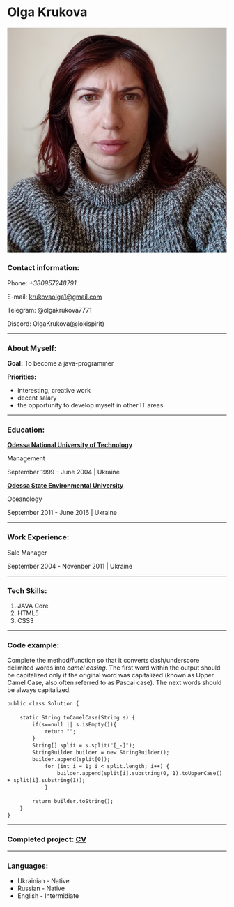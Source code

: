 # Olga Krukova

![My Photo](img/resume.jpg)

### Contact information:

Phone: _+380957248791_

E-mail: krukovaolga1@gmail.com

Telegram: @olgakrukova7771

Discord: OlgaKrukova(@lokispirit)

***

### About Myself:

**Goal:** To become a java-programmer

**Priorities:**

- interesting, creative work
- decent salary
- the opportunity to develop myself in other IT areas

***

### Education:

[**Odessa National University of Technology**](https://ontu.edu.ua/)

Management

September 1999 - June 2004 | Ukraine

[**Odessa State Environmental University**](https://odeku.edu.ua/en/main-en/)

Oceanology

September 2011 - June 2016 | Ukraine

***

### Work Experience:

Sale Manager

September 2004 - Novenber 2011 | Ukraine

***

### Tech Skills:

1. JAVA Core
2. HTML5
3. CSS3

***

### Code example:

Complete the method/function so that it converts dash/underscore delimited words into _camel casing_. The first word within the output should be capitalized only if the original word was capitalized (known as Upper Camel Case, also often referred to as Pascal case). The next words should be always capitalized.

```
public class Solution {

    static String toCamelCase(String s) {
        if(s==null || s.isEmpty()){
            return "";
        }
        String[] split = s.split("[_-]");
        StringBuilder builder = new StringBuilder();
        builder.append(split[0]);
            for (int i = 1; i < split.length; i++) {
                builder.append(split[i].substring(0, 1).toUpperCase() + split[i].substring(1));
            }

        return builder.toString();
    }
}
```
***

### Completed project: [CV](https://lokispirit.github.io/rsschool-cv/cv)

***

### Languages:

- Ukrainian - Native
- Russian - Native
- English - Intermidiate

